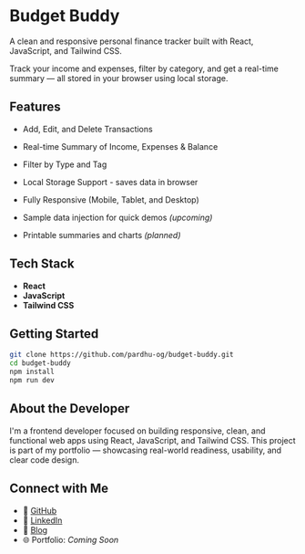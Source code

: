# Budget Buddy

A clean and responsive personal finance tracker built with React, JavaScript, and Tailwind CSS.

Track your income and expenses, filter by category, and get a real-time summary — all stored in your browser using local storage.


## Features

- Add, Edit, and Delete Transactions

- Real-time Summary of Income, Expenses & Balance

- Filter by Type and Tag

- Local Storage Support - saves data in browser

- Fully Responsive (Mobile, Tablet, and Desktop)

- Sample data injection for quick demos *(upcoming)*

- Printable summaries and charts *(planned)*


## Tech Stack

- **React**
- **JavaScript**
- **Tailwind CSS**


## Getting Started

```bash
git clone https://github.com/pardhu-og/budget-buddy.git
cd budget-buddy
npm install
npm run dev
```

## About the Developer

I'm a frontend developer focused on building responsive, clean, and functional web apps using React, JavaScript, and Tailwind CSS. This project is part of my portfolio — showcasing real-world readiness, usability, and clear code design.


## Connect with Me

- 🔗 [GitHub](https://github.com/pardhu-og/budget-buddy)
- 🔗 [LinkedIn](https://www.linkedin.com/in/pardhasaradhi-alaparthi-203786371)
- 📝 [Blog](https://dialogue-with-machine-a-coders-journey.hashnode.dev/)
- 🌐 Portfolio: *Coming Soon*